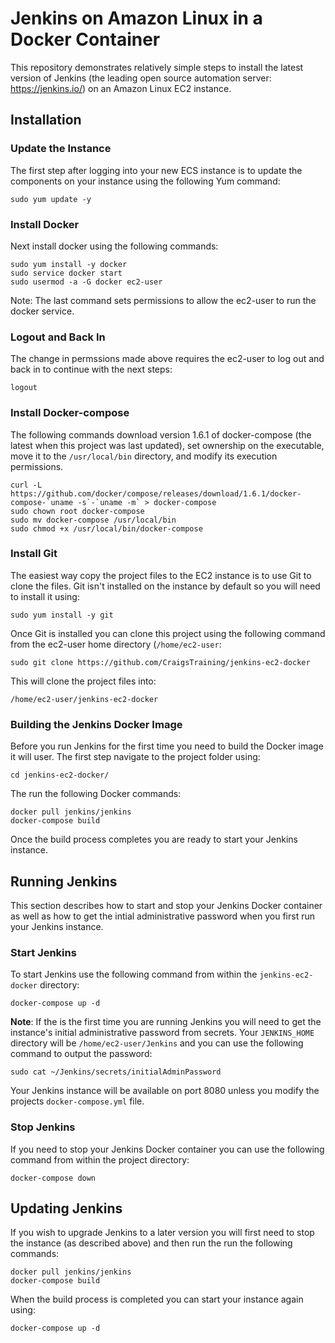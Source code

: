 # Jenkins on Amazon Linux in a Docker Container

This repository demonstrates relatively simple steps to install the latest version of Jenkins (the leading open source automation server: https://jenkins.io/) on an Amazon Linux EC2 instance.

## Installation

### Update the Instance

The first step after logging into your new ECS instance is to update the components on your instance using the following Yum command:

``` sudo yum update -y ```

### Install Docker

Next install docker using the following commands:

```
sudo yum install -y docker
sudo service docker start
sudo usermod -a -G docker ec2-user
```

Note: The last command sets permissions to allow the ec2-user to run the docker service.

### Logout and Back In

The change in permssions made above requires the ec2-user to log out and back in to continue with the next steps:

```logout```

### Install Docker-compose

The following commands download version 1.6.1 of docker-compose (the latest when this project was last updated), set ownership on the executable, move it to the ```/usr/local/bin``` directory, and modify its execution permissions.

```
curl -L https://github.com/docker/compose/releases/download/1.6.1/docker-compose-`uname -s`-`uname -m` > docker-compose 
sudo chown root docker-compose
sudo mv docker-compose /usr/local/bin
sudo chmod +x /usr/local/bin/docker-compose
```

### Install Git

The easiest way copy the project files to the EC2 instance is to use Git to clone the files. Git isn't installed on the instance by default so you will need to install it using:

```sudo yum install -y git```

Once Git is installed you can clone this project using the following command from the ec2-user home directory (```/home/ec2-user```:

```sudo git clone https://github.com/CraigsTraining/jenkins-ec2-docker```

This will clone the project files into:

```/home/ec2-user/jenkins-ec2-docker```

### Building the Jenkins Docker Image

Before you run Jenkins for the first time you need to build the Docker image it will user. The first step navigate to the project folder using:

```cd jenkins-ec2-docker/```

The run the following Docker commands:

```
docker pull jenkins/jenkins
docker-compose build
```

Once the build process completes you are ready to start your Jenkins instance.

## Running Jenkins

This section describes how to start and stop your Jenkins Docker container as well as how to get the intial administrative password when you first run your Jenkins instance.

### Start Jenkins

To start Jenkins use the following command from within the ```jenkins-ec2-docker``` directory:

```docker-compose up -d```

**Note**: If the is the first time you are running Jenkins you will need to get the instance's initial administrative password from secrets. Your ```JENKINS_HOME``` directory will be ```/home/ec2-user/Jenkins``` and you can use the following command to output the password:

```sudo cat ~/Jenkins/secrets/initialAdminPassword```

Your Jenkins instance will be available on port 8080 unless you modify the projects ```docker-compose.yml``` file.

### Stop Jenkins

If you need to stop your Jenkins Docker container you can use the following command from within the project directory:

```docker-compose down```

## Updating Jenkins 

If you wish to upgrade Jenkins to a later version you will first need to stop the instance (as described above) and then run the run the following commands:

```
docker pull jenkins/jenkins
docker-compose build
```

When the build process is completed you can start your instance again using:

```docker-compose up -d```



